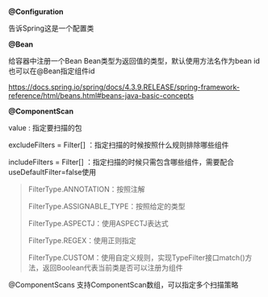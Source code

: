 **@Configuration**

告诉Spring这是一个配置类

**@Bean**

给容器中注册一个Bean
Bean类型为返回值的类型，默认使用方法名作为bean id
也可以在@Bean指定组件id

https://docs.spring.io/spring/docs/4.3.9.RELEASE/spring-framework-reference/html/beans.html#beans-java-basic-concepts


**@ComponentScan**

value : 指定要扫描的包

excludeFilters = Filter[] ：指定扫描的时候按照什么规则排除哪些组件

includeFilters = Filter[] ：指定扫描的时候只需包含哪些组件，需要配合useDefaultFilter=false使用
> FilterType.ANNOTATION：按照注解
> 
> FilterType.ASSIGNABLE_TYPE：按照给定的类型
> 
> FilterType.ASPECTJ：使用ASPECTJ表达式
> 
> FilterType.REGEX：使用正则指定
> 
> FilterType.CUSTOM：使用自定义规则，实现TypeFilter接口match()方法，返回Boolean代表当前类是否可以注册为组件

@ComponentScans 支持ComponentScan数组，可以指定多个扫描策略
